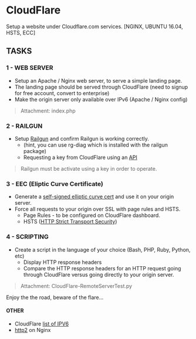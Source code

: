 # CloudFlare
Setup a website under Cloudflare.com services. [NGINX, UBUNTU 16.04, HSTS, ECC]

## TASKS
### 1 - WEB SERVER
- Setup an Apache / Nginx web server, to serve a simple landing page.
- The landing page should be served through CloudFlare (need to signup for free account, convert to enterprise)
- Make the origin server only available over IPv6 (Apache / Nginx config)

> Attachment: index.php


### 2 - RAILGUN
- Setup [Railgun](https://www.cloudflare.com/docs/railgun/) and confirm Railgun is working correctly.
  - (hint, you can use rg-diag which is installed with the railgun package)
  - Requesting a key from CloudFlare using an [API](https://www.cloudflare.com/docs/railgun/api/partner_api.html#get--api-v2-railgun-init)
> Railgun must be activate using a key in order to operate.

### 3 - EEC (Eliptic Curve Certificate)
- Generate a [self-signed elliptic curve cert](https://www.digitalocean.com/community/tutorials/how-to-create-an-ecc-certificate-on-nginx-for-debian-8) and use it on your origin server.
- Force all requests to your origin over SSL with page rules and HSTS.
  - Page Rules - to be configured on CloudFlare dashboard.
  - HSTS ([HTTP Strict Transport Security](https://www.nginx.com/blog/http-strict-transport-security-hsts-and-nginx/))

### 4 - SCRIPTING
- Create a script in the language of your choice (Bash, PHP, Ruby, Python, etc) 
  - Display HTTP response headers
  - Compare the HTTP response headers for an HTTP request going through CloudFlare versus going directly to your origin server.

> Attachment: CloudFlare-RemoteServerTest.py


Enjoy the the road, beware of the flare...

#### OTHER
- CloudFlare [list of IPV6](https://www.cloudflare.com/ips-v6)
- [http2](https://www.bjornjohansen.no/enable-http2-on-nginx) on Nginx
